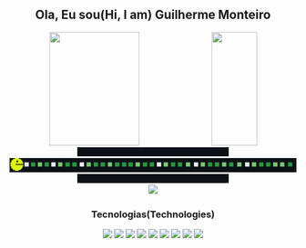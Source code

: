 <h2 align="center">Ola, Eu sou(Hi, I am) Guilherme Monteiro</h2>
<div align="center">
  <img height="200" width="56%" src="https://github-readme-stats.vercel.app/api?username=guifilho&count_private=true&show_icons=true&theme=onedark"/>
  <img height="200" width="40%" src="https://github-readme-stats.vercel.app/api/top-langs/?username=guifilho&layout=compact&theme=onedark"/>  
</div>

<div align="center">
  <img height="16px" src="fundo-gambiarra.png"/>
  <img src="pacman-eating-commits-blocks.gif"/>
  <img height="16px" src="fundo-gambiarra.png"/>
</div>

<div align="center">
  <img src="https://gpvc.arturio.dev/guifilho"/>
</div>
<h3 align="center">Tecnologias(Technologies)</h3>
<div align="center">
  <img height="56px" src="https://cdn.jsdelivr.net/gh/devicons/devicon/icons/html5/html5-original.svg" />
  <img height="56px" src="https://cdn.jsdelivr.net/gh/devicons/devicon/icons/css3/css3-original.svg" />
  <img height="56px" src="https://cdn.jsdelivr.net/gh/devicons/devicon/icons/sass/sass-original.svg" />
  <img height="56px" src="https://cdn.jsdelivr.net/gh/devicons/devicon/icons/javascript/javascript-original.svg" />
  <img height="56px" src="https://cdn.jsdelivr.net/gh/devicons/devicon/icons/react/react-original.svg" />
  <img height="56px" src="https://cdn.jsdelivr.net/gh/devicons/devicon/icons/python/python-original.svg" />
  <img height="56px" src="https://cdn.jsdelivr.net/gh/devicons/devicon/icons/git/git-original.svg" />
  <img height="56px" src="https://cdn.jsdelivr.net/gh/devicons/devicon/icons/ubuntu/ubuntu-plain.svg" />
  <img height="56px" src="https://cdn.jsdelivr.net/gh/devicons/devicon/icons/figma/figma-original.svg" />

</div>

          

